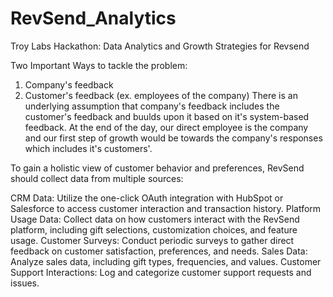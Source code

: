 # RevSend_Analytics

Troy Labs Hackathon: Data Analytics and Growth Strategies for Revsend

Two Important Ways to tackle the problem:

1. Company's feedback
2. Customer's feedback (ex. employees of the company)
   There is an underlying assumption that company's feedback includes the customer's feedback and buulds upon it based on it's system-based feedback. At the end of the day, our direct employee is the company and our first step of growth would be towards the company's responses which includes it's customers'.

To gain a holistic view of customer behavior and preferences, RevSend should collect data from multiple sources:

CRM Data: Utilize the one-click OAuth integration with HubSpot or Salesforce to access customer interaction and transaction history.
Platform Usage Data: Collect data on how customers interact with the RevSend platform, including gift selections, customization choices, and feature usage.
Customer Surveys: Conduct periodic surveys to gather direct feedback on customer satisfaction, preferences, and needs.
Sales Data: Analyze sales data, including gift types, frequencies, and values.
Customer Support Interactions: Log and categorize customer support requests and issues.
